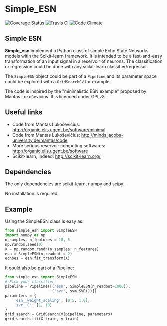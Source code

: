 # Simple_ESN

[![Coverage Status](https://coveralls.io/repos/sylvchev/simple_esn/badge.svg?branch=master&service=github)](https://coveralls.io/github/sylvchev/simple_esn?branch=master)
[![Travis CI](https://travis-ci.org/sylvchev/simple_esn.svg?branch=master)](https://travis-ci.org/sylvchev/simple_esn)
[![Code Climate](https://codeclimate.com/github/sylvchev/simple_esn/badges/gpa.svg)](https://codeclimate.com/github/sylvchev/simple_esn)

## Simple ESN

**Simple_esn** implement a Python class of simple Echo State Networks models
witin the Scikit-learn framework. It is intended to be a fast-and-easy
transformation of an input signal in a reservoir of neurons. The classification
or regression could be done with any scikit-learn classifier/regressor.

The `SimpleESN` object could be part of a `Pipeline` and its parameter space could
be explored with a `GridSearchCV` for example.

The code is inspired by the "minimalistic ESN example" proposed by Mantas
Lukoševičius. It is licenced under GPLv3.

## Useful links

-   Code from Mantas Lukoševičius: http://organic.elis.ugent.be/software/minimal
-   Code from Mantas Lukoševičius: http://minds.jacobs-university.de/mantas/code
-   More serious reservoir computing softwares: http://organic.elis.ugent.be/software
-   Scikit-learn, indeed: http://scikit-learn.org/

## Dependencies

The only dependencies are scikit-learn, numpy and scipy.

No installation is required.

## Example

Using the SimpleESN class is easy as:

```python
from simple_esn import SimpleESN
import numpy as np
n_samples, n_features = 10, 5
np.random.seed(0)
X = np.random.randn(n_samples, n_features)
esn = SimpleESN(n_readout = 2)
echoes = esn.fit_transform(X)
```

It could also be part of a Pipeline:

```python
from simple_esn import SimpleESN
# Pick your classifier
pipeline = Pipeline([('esn', SimpleESN(n_readout=1000)),
                     ('svr', svm.SVR())])
parameters = {
    'esn__weight_scaling': [0.5, 1.0],
    'svr__C': [1, 10]
}
grid_search = GridSearchCV(pipeline, parameters)
grid_search.fit(X_train, y_train)
```
